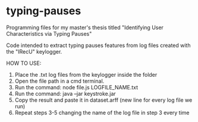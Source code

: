 # typing-pauses
Programming files for my master's thesis titled "Identifying User Characteristics via Typing Pauses"

Code intended to extract typing pauses features from log files created with the "IRecU" keylogger.

HOW TO USE:
1. Place the .txt log files from the keylogger inside the folder
2. Open the file path in a cmd terminal.
3. Run the command: node file.js LOGFILE_NAME.txt
4. Run the command: java –jar keystroke.jar
5. Copy the result and paste it in dataset.arff (new line for every log file we run)
6. Repeat steps 3-5 changing the name of the log file in step 3 every time	
